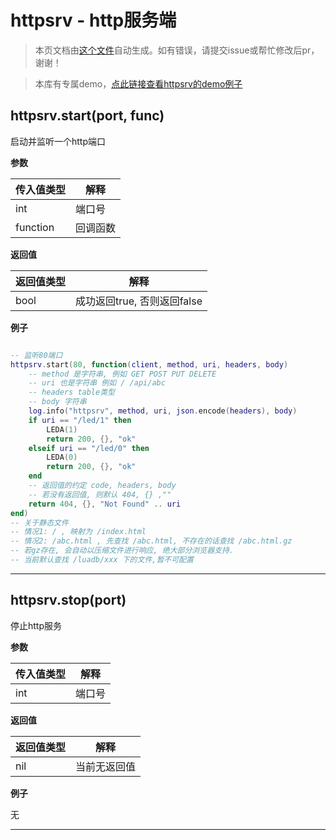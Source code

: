 # httpsrv - http服务端

> 本页文档由[这个文件](https://gitee.com/openLuat/LuatOS/tree/master/luat/../components/network/httpsrv/src/luat_lib_httpsrv.c)自动生成。如有错误，请提交issue或帮忙修改后pr，谢谢！

> 本库有专属demo，[点此链接查看httpsrv的demo例子](https://gitee.com/openLuat/LuatOS/tree/master/demo/network)

## httpsrv.start(port, func)

启动并监听一个http端口

**参数**

|传入值类型|解释|
|-|-|
|int|端口号|
|function|回调函数|

**返回值**

|返回值类型|解释|
|-|-|
|bool|成功返回true, 否则返回false|

**例子**

```lua

-- 监听80端口
httpsrv.start(80, function(client, method, uri, headers, body)
    -- method 是字符串, 例如 GET POST PUT DELETE
    -- uri 也是字符串 例如 / /api/abc
    -- headers table类型
    -- body 字符串
    log.info("httpsrv", method, uri, json.encode(headers), body)
    if uri == "/led/1" then
        LEDA(1)
        return 200, {}, "ok"
    elseif uri == "/led/0" then
        LEDA(0)
        return 200, {}, "ok"
    end
    -- 返回值的约定 code, headers, body
    -- 若没有返回值, 则默认 404, {} ,""
    return 404, {}, "Not Found" .. uri
end)
-- 关于静态文件
-- 情况1: / , 映射为 /index.html
-- 情况2: /abc.html , 先查找 /abc.html, 不存在的话查找 /abc.html.gz
-- 若gz存在, 会自动以压缩文件进行响应, 绝大部分浏览器支持.
-- 当前默认查找 /luadb/xxx 下的文件,暂不可配置

```

---

## httpsrv.stop(port)

停止http服务

**参数**

|传入值类型|解释|
|-|-|
|int|端口号|

**返回值**

|返回值类型|解释|
|-|-|
|nil|当前无返回值|

**例子**

无

---

